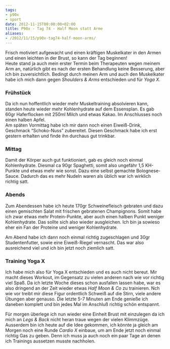 ```yaml
---
tags:
- p90x
- sport
date: 2012-11-15T00:00:00+02:00
title: P90x - Tag 74 - Half Moon statt Arme
aliases:
- /2012/11/15/p90x-tag74-half-moon-arms/
---
```


Frisch motiviert aufgewacht und einen kräftigen Muskelkater in den Armen und einen leichten in der Brust, so kann der Tag beginnen!  
Heute stand ja auch mein erster Termin beim Therapeuten wegen meinem Arm an, natürlich gibt es nach der ersten Behandlung keine Besserung, aber ich bin zuversichtlich. Bedingt durch meinen Arm und auch den Muskelkater habe ich mich dann gegen *Shoulders & Arms* entschieden und für *Yoga X*. 

### Frühstück
Da ich nun hoffentlich wieder mehr Muskeltraining absolvieren kann, standen heute wieder mehr Kohlenhydrate auf dem Essensplan. Es gab 60gr Haferflocken mit 250ml Milch und etwas Kakao. Im Anschlusses noch einen halben Apfel.  
Am späten Vormittag habe ich mir dann noch einen Eiweiß-Drink, Geschmack “Schoko-Nuss” zubereitet. Diesen Geschmack habe ich erst gestern erhalten und finde ihn durchaus gut trinkbar.

### Mittag
Damit der Körper auch gut funktioniert, gab es gleich noch einmal Kohlenhydrate. Diesmal ca 90gr Spaghetti, somit also ungefähr 1,5 KH-Punkte und etwas mehr wie sonst. Dazu eine selbst gemachte Bolognese-Sauce. Dadurch das es mehr Nudeln waren als üblich war ich wirklich richtig satt.

### Abends
Zum Abendessen habe ich heute 170gr Schweinefleisch gebraten und dazu einen gemischten Salat mit frischen gebratenen Champignons. Somit habe ich zwar etwas mehr Protein-Punkte, aber auch einen halben Punkt weniger Kohlenhydrate. Das sollte sich also wieder ausgleichen. Ich bin ja sowieso eher ein Fan der Proteine und weniger Kohlenhydrate.

Am Abend habe ich dann noch einmal richtig zugeschlagen und 30gr Studentenfutter, sowie eine Eiweiß-Riegel vernascht. Das war also ausreichend viel und ich bin jetzt noch ziemlich satt.

### Training Yoga X
Ich habe mich also für Yoga X entschieden und es auch nicht bereut. Mir macht dieses Workout, im Gegensatz zu vielen anderen nach wie vor richtig viel Spaß. Da ich letzte Woche dieses schon ausfallen lassen habe, war es also dringend an der Zeit wieder etwas *Half Moon & Co* zu trainieren. Nch wie vor treibt mir diese Figur ordentlich Schweiß auf die Stirn, viele andere Übungen aber genauso. Die letzte 5-7 Minuten am Ende genieße ich daneben komplett und bin jedes Mal im Anschluß richtig schön entspannt.

Für morgen überlege ich nun wieder eine Einheit Brust mit einzulegen da ich mich an *Legs & Back* nicht heran traue wegen der vielen Klimmzüge.  
 Ausserdem  bin ich heute auf die Idee gekommen, ich könnte ja gleich am Morgen noch eine Runde *Cardio X* einbaue, um am Ende jetzt noch einmal richtig Gas zu geben. Denn ich muss ja auch noch ein paar Tage an denen ich Trainings aussetzen musste nachholen.
